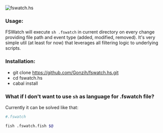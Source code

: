 ![fswatch.hs](https://dl.dropboxusercontent.com/u/4109351/github/fswatch.png)

### Usage:

FSWatch will execute `sh .fswatch` in current directory on every change providing file path and event type (added, modified, removed).
It's very simple util (at least for now) that leverages all filtering logic to underlying scripts.

### Installation:

* git clone https://github.com/Gonzih/fswatch.hs.git
* cd fswatch.hs
* cabal install

### What if I don't want to use `sh` as language for .fswatch file?

Currently it can be solved like that:

```sh
#.fswatch

fish .fswatch.fish $@
```
